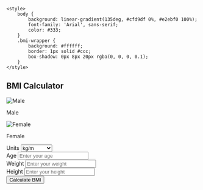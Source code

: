 <!DOCTYPE html>
<html lang="en">

<head>
    <meta charset="UTF-8">
    <meta name="viewport" content="width=device-width, initial-scale=1.0">
    <title>BMI Calculator</title>
    <link rel="shortcut icon" href="body-mass-index.png" type="image/x-icon">
    <link rel="stylesheet" href="enhanced_main.css">
    <link href="https://cdn.jsdelivr.net/npm/bootstrap@5.3.0-alpha1/dist/css/bootstrap.min.css" rel="stylesheet">
    <script src="https://cdnjs.cloudflare.com/ajax/libs/gsap/3.10.0/gsap.min.js"></script>
    <script src="https://cdnjs.cloudflare.com/ajax/libs/gsap/3.10.0/ScrollToPlugin.min.js"></script>
        
    <style>
        body {
            background: linear-gradient(135deg, #cfd9df 0%, #e2ebf0 100%);
            font-family: 'Arial', sans-serif;
            color: #333;
        }
        .bmi-wrapper {
            background: #ffffff;
            border: 1px solid #ccc;
            box-shadow: 0px 8px 20px rgba(0, 0, 0, 0.1);
        }
    </style>
</head>

<body>
    <div class="container my-5">
        <div class="bmi-wrapper">
            <!-- Input Section -->
            <div class="text-center">
                <h2 class="display-6">BMI Calculator</h2>
                <div class="image-container">
                    <div class="image-item">
                        <img class="profile-img"
                            src="https://encrypted-tbn0.gstatic.com/images?q=tbn:ANd9GcS-Juxva6Lc3s7MGkKDCRFykoYLiVVgiVAXYg&s"
                            alt="Male">
                        <p>Male</p>
                    </div>
                    <div class="image-item">
                        <img class="profile-img"
                            src="https://encrypted-tbn0.gstatic.com/images?q=tbn:ANd9GcT93RDHnuQZW7bF7PRijgcZXrcKIOw3VZeT78uC0C1t80KE_FqUuOkGRTvbMcz0yQLsXBk&usqp=CAU"
                            alt="Female">
                        <p>Female</p>
                    </div>
                </div>
                <form id="bmi-form">
                    <div class="mb-3">
                        <label for="weight-unit" class="form-label">Units</label>
                        <select id="weight-unit" class="form-select" required>
                            <option value="kg">kg/m</option>
                            <option value="lbs">lbs/inches</option>
                        </select>
                    </div>
                    <div class="mb-3">
                        <label for="age" class="form-label">Age</label>
                        <input type="number" class="form-control" placeholder="Enter your age" id="age" required>
                    </div>
                    <div class="mb-3">
                        <label for="weight" class="form-label">Weight</label>
                        <input type="number" class="form-control" placeholder="Enter your weight" id="weight" required>
                    </div>
                    <div class="mb-3">
                        <label for="height" class="form-label">Height</label>
                        <input type="number" class="form-control" placeholder="Enter your height" id="height" required>
                    </div>
                    <button type="button" onclick="calculateBMI()" class="btn btn-primary w-100">Calculate BMI</button>
                </form>
            </div>
            <!-- BMI Result Section -->
            <div id="result-section" class="bmi-result text-center my-5" style="display:none;">
                <h3>Your BMI Result</h3>
                <div id="display-result" class="display-result mb-4"></div>
                <h4>
                    <p id="bmi-meaning" class="fw-bold"></p>
                </h4>
                <div class="bmi-result-container">
                    <p class="display-result">Your BMI is: <span id="bmiValue"></span></p>
                    <progress id="bmiProgress" value="0" max="100"></progress>
                </div>
                
            </div>
            <br>
            <!-- what you bmi means -->
            <div class="card p-4 mb-4">

                <div id="bmimeans-section" class="mt-2" style="display:none;">
                    <h3 class="text-center">What your BMI score means</h3>
                    <div id="bmi-means" class="alert alert-info mt-3"></div>
                </div>
            </div>
            <!-- Lifestyle Routines Section -->
            <div class="card p-4 mb-4">
                <div id="routine-section" class="mt-2" style="display:none;">
                    <h3 class="text-center">Lifestyle Routines Based on Your BMI</h3>
                    <div id="routine-description" class="alert alert-info mt-3"></div>
                </div>
            </div>
            <!-- BMI Chart -->
            <div class="card p-4 mb-4">
                <h4 class="text-center mb-3">BMI Chart</h4>
                <table class="table table-striped">
                    <thead class="table-dark">
                        <tr>
                            <th>Category</th>
                            <th>BMI Range</th>
                        </tr>
                    </thead>
                    <tbody>
                        <tr>
                            <td>Severely Underweight</td>
                            <td>&lt; 16.0</td>
                        </tr>
                        <tr>
                            <td>Underweight</td>
                            <td>16.0 - 18.5</td>
                        </tr>
                        <tr>
                            <td>Normal</td>
                            <td>18.5 - 24.9</td>
                        </tr>
                        <tr>
                            <td>Overweight</td>
                            <td>25.0 - 29.9</td>
                        </tr>
                        <tr>
                            <td>Obese Class I</td>
                            <td>30.0 - 34.9</td>
                        </tr>
                        <tr>
                            <td>Obese Class II</td>
                            <td>35.0 - 39.9</td>
                        </tr>
                        <tr>
                            <td>Obese Class III</td>
                            <td>&gt; 40.0</td>
                        </tr>
                    </tbody>
                </table>
            </div>
            <!-- Introduction Section -->
            <div class="card p-4 mb-4">
                <h2 class="text-center">Introduction to the Body Mass Index (BMI)</h2>
                <p>BMI is a common way to estimate body fat based on your weight and height. It helps determine if your
                    weight falls within a healthy range. Simply weighing yourself isn’t enough since taller people can
                    weigh
                    more but still be healthier than shorter, heavier individuals.</p>
                <p>BMI lets you see if your weight is suitable for your body type. Though not a perfect measure of body
                    fat, BMI is still useful for identifying health risks, especially those related to extra weight.
                    Doctors
                    also use BMI to help figure out medicine doses, as those with higher BMIs often need stronger doses.
                </p>
            </div>
            <!-- Benefits Section -->
            <div class="benefits">
                <h2>
                    <center>Why Use a BMI Calculator ?</center>
                </h2><br>
                <p>Using a BMI calculator is a convenient way to determine your BMI score quickly. Below are some key
                    reasons to use this tool:</p><br>
                <div class="benefits-box">
                    <div class="benefit-item">
                        <p>Health Monitoring</p>
                    </div>
                    <div class="benefit-item">
                        <p>Fitness Guidance</p>
                    </div>
                    <div class="benefit-item">
                        <p>Weight Assessment</p>
                    </div>
                    <div class="benefit-item">
                        <center>
                            <p>Wellness Tracking</p>
                        </center>
                    </div>
                </div>
            </div>
            <!-- How to Calculate BMI Section -->
            <div class="card p-4 mb-4">
                <h2 class="text-center">How to Calculate BMI</h2>
                <ol>
                    <li>Multiply your height by itself (height X height).</li>
                    <li>Divide your weight by the result from the first step.</li>
                </ol>
                <div class="text-center">
                    <h5>International System of Units (SI)</h5>
                    <p>BMI = weight (kg) ÷ (height (m))²</p>
                    <h5>Imperial System</h5>
                    <p>BMI = weight (lb) ÷ (height (inches))² × 703</p>
                </div>
            </div>

            <!-- Go to Top Button -->
            <div class="text-center">
                <a href="#top" class="btn btn-secondary">
                    Click here to know your Body Mass Index (BMI)
                </a>
            </div>
        </div>
    </div>
    <script src="https://cdn.jsdelivr.net/npm/bootstrap@5.3.0-alpha1/dist/js/bootstrap.bundle.min.js"></script>
    <script src="enhanced_main.js"></script>
</body>

</html>




